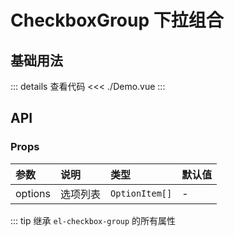 # CheckboxGroup 下拉组合

<script setup>
import Demo from './Demo.vue'
</script>

## 基础用法

<Demo></Demo>

::: details 查看代码
<<< ./Demo.vue
:::

## API

### Props

| 参数  | 说明  | 类型   | 默认值 |
| :---- | :---- | :---- | :----  |
| options | 选项列表 | `OptionItem[]` |    -   |

::: tip
继承 `el-checkbox-group` 的所有属性
